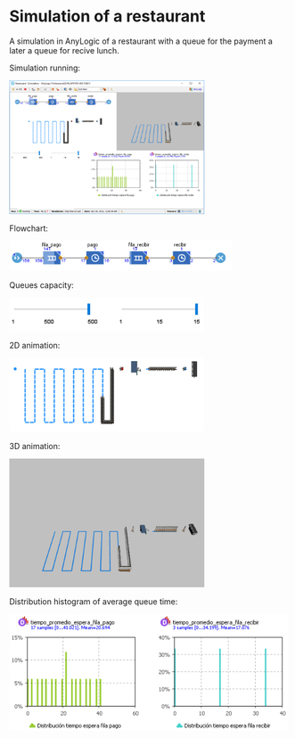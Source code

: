 # Simulation of a restaurant

A simulation in AnyLogic of a restaurant with a queue for the payment a later a queue for recive lunch.

<p>Simulation running:</p>
<img src="images/r-running.png" width="350"/>
<br>

<p>Flowchart:</p>
<img src="images/r-flowchart.png" width="400"/>
<br>

<p>Queues capacity:</p>
<img src="images/r-queuesCapacity.png" width="350"/>
<br>

<p>2D animation:</p>
<img src="images/r-2dAnimation.png" width="350"/>
<br>

<p>3D animation:</p>
<img src="images/r-3dAnimation.png" width="350"/>
<br>

<p>Distribution histogram of average queue time:</p>
<img src="images/r-distributionHistogram.png" width="500"/>
<br>
